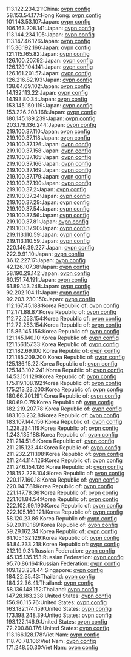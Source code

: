 113.122.234.21:China: [ovpn config](vpn/113_122_234_21.ovpn)  
58.153.54.177:Hong Kong: [ovpn config](vpn/58_153_54_177.ovpn)  
101.143.53.107:Japan: [ovpn config](vpn/101_143_53_107.ovpn)  
106.163.208.141:Japan: [ovpn config](vpn/106_163_208_141.ovpn)  
113.144.234.105:Japan: [ovpn config](vpn/113_144_234_105.ovpn)  
113.147.46.126:Japan: [ovpn config](vpn/113_147_46_126.ovpn)  
115.36.192.166:Japan: [ovpn config](vpn/115_36_192_166.ovpn)  
121.115.165.82:Japan: [ovpn config](vpn/121_115_165_82.ovpn)  
126.100.207.92:Japan: [ovpn config](vpn/126_100_207_92.ovpn)  
126.129.104.141:Japan: [ovpn config](vpn/126_129_104_141.ovpn)  
126.161.201.57:Japan: [ovpn config](vpn/126_161_201_57.ovpn)  
126.216.82.193:Japan: [ovpn config](vpn/126_216_82_193.ovpn)  
138.64.69.102:Japan: [ovpn config](vpn/138_64_69_102.ovpn)  
14.132.113.22:Japan: [ovpn config](vpn/14_132_113_22.ovpn)  
14.193.80.34:Japan: [ovpn config](vpn/14_193_80_34.ovpn)  
153.145.150.119:Japan: [ovpn config](vpn/153_145_150_119.ovpn)  
153.226.203.168:Japan: [ovpn config](vpn/153_226_203_168.ovpn)  
180.145.189.239:Japan: [ovpn config](vpn/180_145_189_239.ovpn)  
203.179.136.244:Japan: [ovpn config](vpn/203_179_136_244.ovpn)  
219.100.37.110:Japan: [ovpn config](vpn/219_100_37_110.ovpn)  
219.100.37.118:Japan: [ovpn config](vpn/219_100_37_118.ovpn)  
219.100.37.126:Japan: [ovpn config](vpn/219_100_37_126.ovpn)  
219.100.37.158:Japan: [ovpn config](vpn/219_100_37_158.ovpn)  
219.100.37.165:Japan: [ovpn config](vpn/219_100_37_165.ovpn)  
219.100.37.166:Japan: [ovpn config](vpn/219_100_37_166.ovpn)  
219.100.37.169:Japan: [ovpn config](vpn/219_100_37_169.ovpn)  
219.100.37.179:Japan: [ovpn config](vpn/219_100_37_179.ovpn)  
219.100.37.190:Japan: [ovpn config](vpn/219_100_37_190.ovpn)  
219.100.37.2:Japan: [ovpn config](vpn/219_100_37_2.ovpn)  
219.100.37.24:Japan: [ovpn config](vpn/219_100_37_24.ovpn)  
219.100.37.29:Japan: [ovpn config](vpn/219_100_37_29.ovpn)  
219.100.37.54:Japan: [ovpn config](vpn/219_100_37_54.ovpn)  
219.100.37.56:Japan: [ovpn config](vpn/219_100_37_56.ovpn)  
219.100.37.81:Japan: [ovpn config](vpn/219_100_37_81.ovpn)  
219.100.37.90:Japan: [ovpn config](vpn/219_100_37_90.ovpn)  
219.113.110.59:Japan: [ovpn config](vpn/219_113_110_59.ovpn)  
219.113.110.59:Japan: [ovpn config](vpn/219_113_110_59.ovpn)  
220.146.39.227:Japan: [ovpn config](vpn/220_146_39_227.ovpn)  
222.9.91.10:Japan: [ovpn config](vpn/222_9_91_10.ovpn)  
36.12.227.17:Japan: [ovpn config](vpn/36_12_227_17.ovpn)  
42.126.107.38:Japan: [ovpn config](vpn/42_126_107_38.ovpn)  
58.190.29.142:Japan: [ovpn config](vpn/58_190_29_142.ovpn)  
60.151.74.191:Japan: [ovpn config](vpn/60_151_74_191.ovpn)  
61.89.143.248:Japan: [ovpn config](vpn/61_89_143_248.ovpn)  
92.202.104.11:Japan: [ovpn config](vpn/92_202_104_11.ovpn)  
92.203.230.150:Japan: [ovpn config](vpn/92_203_230_150.ovpn)  
112.167.45.188:Korea Republic of: [ovpn config](vpn/112_167_45_188.ovpn)  
112.171.88.87:Korea Republic of: [ovpn config](vpn/112_171_88_87.ovpn)  
112.72.253.154:Korea Republic of: [ovpn config](vpn/112_72_253_154.ovpn)  
112.72.253.154:Korea Republic of: [ovpn config](vpn/112_72_253_154.ovpn)  
115.86.145.156:Korea Republic of: [ovpn config](vpn/115_86_145_156.ovpn)  
121.145.140.10:Korea Republic of: [ovpn config](vpn/121_145_140_10.ovpn)  
121.156.157.33:Korea Republic of: [ovpn config](vpn/121_156_157_33.ovpn)  
121.182.69.100:Korea Republic of: [ovpn config](vpn/121_182_69_100.ovpn)  
121.185.209.200:Korea Republic of: [ovpn config](vpn/121_185_209_200.ovpn)  
125.136.15.22:Korea Republic of: [ovpn config](vpn/125_136_15_22.ovpn)  
125.143.102.241:Korea Republic of: [ovpn config](vpn/125_143_102_241.ovpn)  
14.53.151.129:Korea Republic of: [ovpn config](vpn/14_53_151_129.ovpn)  
175.119.108.192:Korea Republic of: [ovpn config](vpn/175_119_108_192.ovpn)  
175.213.23.200:Korea Republic of: [ovpn config](vpn/175_213_23_200.ovpn)  
180.66.201.191:Korea Republic of: [ovpn config](vpn/180_66_201_191.ovpn)  
180.69.0.75:Korea Republic of: [ovpn config](vpn/180_69_0_75.ovpn)  
182.219.207.78:Korea Republic of: [ovpn config](vpn/182_219_207_78.ovpn)  
183.103.232.8:Korea Republic of: [ovpn config](vpn/183_103_232_8.ovpn)  
183.107.144.156:Korea Republic of: [ovpn config](vpn/183_107_144_156.ovpn)  
1.228.234.119:Korea Republic of: [ovpn config](vpn/1_228_234_119.ovpn)  
1.243.135.188:Korea Republic of: [ovpn config](vpn/1_243_135_188.ovpn)  
211.214.51.6:Korea Republic of: [ovpn config](vpn/211_214_51_6.ovpn)  
211.215.123.44:Korea Republic of: [ovpn config](vpn/211_215_123_44.ovpn)  
211.232.211.198:Korea Republic of: [ovpn config](vpn/211_232_211_198.ovpn)  
211.244.114.126:Korea Republic of: [ovpn config](vpn/211_244_114_126.ovpn)  
211.246.154.126:Korea Republic of: [ovpn config](vpn/211_246_154_126.ovpn)  
218.152.228.104:Korea Republic of: [ovpn config](vpn/218_152_228_104.ovpn)  
220.117.160.18:Korea Republic of: [ovpn config](vpn/220_117_160_18.ovpn)  
220.94.7.81:Korea Republic of: [ovpn config](vpn/220_94_7_81.ovpn)  
221.147.78.36:Korea Republic of: [ovpn config](vpn/221_147_78_36.ovpn)  
221.161.84.54:Korea Republic of: [ovpn config](vpn/221_161_84_54.ovpn)  
222.102.99.190:Korea Republic of: [ovpn config](vpn/222_102_99_190.ovpn)  
222.105.169.121:Korea Republic of: [ovpn config](vpn/222_105_169_121.ovpn)  
58.120.23.86:Korea Republic of: [ovpn config](vpn/58_120_23_86.ovpn)  
59.20.110.189:Korea Republic of: [ovpn config](vpn/59_20_110_189.ovpn)  
59.29.162.34:Korea Republic of: [ovpn config](vpn/59_29_162_34.ovpn)  
61.105.132.129:Korea Republic of: [ovpn config](vpn/61_105_132_129.ovpn)  
61.84.233.218:Korea Republic of: [ovpn config](vpn/61_84_233_218.ovpn)  
212.19.9.31:Russian Federation: [ovpn config](vpn/212_19_9_31.ovpn)  
45.135.135.153:Russian Federation: [ovpn config](vpn/45_135_135_153.ovpn)  
95.70.86.164:Russian Federation: [ovpn config](vpn/95_70_86_164.ovpn)  
109.123.231.44:Singapore: [ovpn config](vpn/109_123_231_44.ovpn)  
184.22.35.43:Thailand: [ovpn config](vpn/184_22_35_43.ovpn)  
184.22.36.41:Thailand: [ovpn config](vpn/184_22_36_41.ovpn)  
58.136.148.152:Thailand: [ovpn config](vpn/58_136_148_152.ovpn)  
147.28.183.238:United States: [ovpn config](vpn/147_28_183_238.ovpn)  
156.96.115.76:United States: [ovpn config](vpn/156_96_115_76.ovpn)  
163.182.174.159:United States: [ovpn config](vpn/163_182_174_159.ovpn)  
173.198.248.39:United States: [ovpn config](vpn/173_198_248_39.ovpn)  
193.122.146.9:United States: [ovpn config](vpn/193_122_146_9.ovpn)  
72.200.80.176:United States: [ovpn config](vpn/72_200_80_176.ovpn)  
113.166.128.178:Viet Nam: [ovpn config](vpn/113_166_128_178.ovpn)  
118.70.78.106:Viet Nam: [ovpn config](vpn/118_70_78_106.ovpn)  
171.248.50.30:Viet Nam: [ovpn config](vpn/171_248_50_30.ovpn)  
